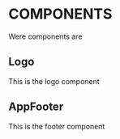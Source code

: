 # COMPONENTS

Were components are

## Logo
This is the logo component

## AppFooter
This is the footer component